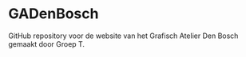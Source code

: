 # GADenBosch
GitHub repository voor de website van het Grafisch Atelier Den Bosch gemaakt door Groep T.

